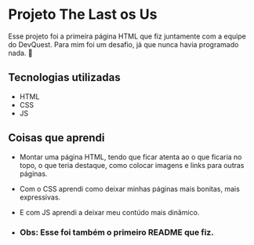 # Projeto The Last os Us
Esse projeto foi a primeira página HTML que fiz juntamente com a equipe do DevQuest.
Para mim foi um desafio, já que nunca havia programado nada. 🚀

## Tecnologias utilizadas
- HTML
- CSS
- JS

## Coisas que aprendi
- Montar uma página HTML, tendo que ficar atenta ao o que ficaria no topo, o que teria destaque, como colocar imagens e links para outras páginas.
- Com o CSS aprendi como deixar minhas páginas mais bonitas, mais expressivas.
- E com JS aprendi a deixar meu contúdo mais dinâmico.

- ### Obs: Esse foi também o primeiro README que fiz.
